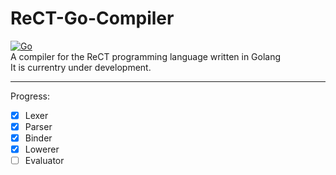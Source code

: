 # ReCT-Go-Compiler
[![Go](https://github.com/RedCubeDev-ByteSpace/ReCT-Go-Compiler/actions/workflows/go.yml/badge.svg)](https://github.com/RedCubeDev-ByteSpace/ReCT-Go-Compiler/actions/workflows/go.yml)  
A compiler for the ReCT programming language written in Golang  
It is currentry under development.  

---

Progress:
- [x] Lexer
- [x] Parser
- [x] Binder
- [x] Lowerer
- [ ] Evaluator
